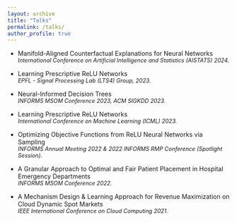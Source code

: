 ```yaml
---
layout: archive
title: "Talks"
permalink: /talks/
author_profile: true
---
```


- Manifold-Aligned Counterfactual Explanations for Neural Networks <br>
 <span style="font-size: 0.9em;">*International Conference on Artificial Intelligence and Statistics (AISTATS) 2024.*</span>

- Learning Prescriptive ReLU Networks<br><span style="font-size: 0.9em;">*EPFL - Signal Processing Lab (LTS4) Group, 2023.*</span>

- Neural-Informed Decision Trees<br><span style="font-size: 0.9em;">*INFORMS MSOM Conference 2023, ACM SIGKDD 2023.*</span>

- Learning Prescriptive ReLU Networks<br><span style="font-size: 0.9em;">*International Conference on Machine Learning (ICML) 2023.*</span>

- Optimizing Objective Functions from ReLU Neural Networks via Sampling<br><span style="font-size: 0.9em;">*INFORMS Annual Meeting 2022 & 2022 INFORMS RMP Conference (Spotlight Session).*</span>

- A Granular Approach to Optimal and Fair Patient Placement in Hospital Emergency Departments<br><span style="font-size: 0.9em;">*INFORMS MSOM Conference 2022.*</span>

- A Mechanism Design & Learning Approach for Revenue Maximization on Cloud Dynamic Spot Markets<br><span style="font-size: 0.9em;">*IEEE International Conference on Cloud Computing 2021.*</span>
